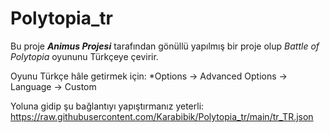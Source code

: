 # Polytopia_tr
Bu proje ***Animus Projesi*** tarafından gönüllü yapılmış bir proje olup *Battle of Polytopia* oyununu Türkçeye çevirir.

Oyunu Türkçe hâle getirmek için:
*Options -> Advanced Options -> Language -> Custom

Yoluna gidip şu bağlantıyı yapıştırmanız yeterli:
https://raw.githubusercontent.com/Karabibik/Polytopia_tr/main/tr_TR.json

